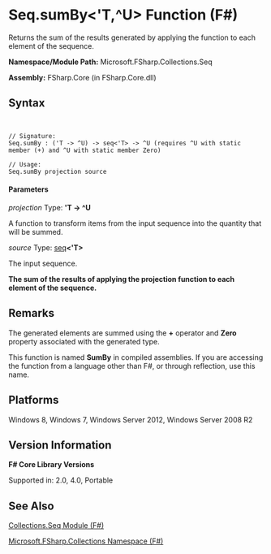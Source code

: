 # Seq.sumBy<'T,^U> Function (F#)

Returns the sum of the results generated by applying the function to each element of the sequence.

**Namespace/Module Path:** Microsoft.FSharp.Collections.Seq

**Assembly:** FSharp.Core (in FSharp.Core.dll)


## Syntax


```


// Signature:
Seq.sumBy : ('T -> ^U) -> seq<'T> -> ^U (requires ^U with static member (+) and ^U with static member Zero)

// Usage:
Seq.sumBy projection source

```



#### Parameters
*projection*
Type: **'T -&gt; ^U**


A function to transform items from the input sequence into the quantity that will be summed.


*source*
Type: [seq](http://msdn.microsoft.com/en-us/library/2f0c87c6-8a0d-4d33-92a6-10d1d037ce75)**&lt;'T&gt;**


The input sequence.



**The sum of the results of applying the projection function to each element of the sequence.**
## Remarks
The generated elements are summed using the **+** operator and **Zero** property associated with the generated type.

This function is named **SumBy** in compiled assemblies. If you are accessing the function from a language other than F#, or through reflection, use this name.


## Platforms
Windows 8, Windows 7, Windows Server 2012, Windows Server 2008 R2


## Version Information
**F# Core Library Versions**

Supported in: 2.0, 4.0, Portable




## See Also
[Collections.Seq Module &#40;F&#35;&#41;](Collections.Seq-Module-%5BFSharp%5D.md)

[Microsoft.FSharp.Collections Namespace &#40;F&#35;&#41;](Microsoft.FSharp.Collections-Namespace-%5BFSharp%5D.md)

